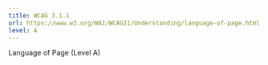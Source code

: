 ```yaml
---
title: WCAG 3.1.1
url: https://www.w3.org/WAI/WCAG21/Understanding/language-of-page.html
level: A
---
```

Language of Page (Level A)

